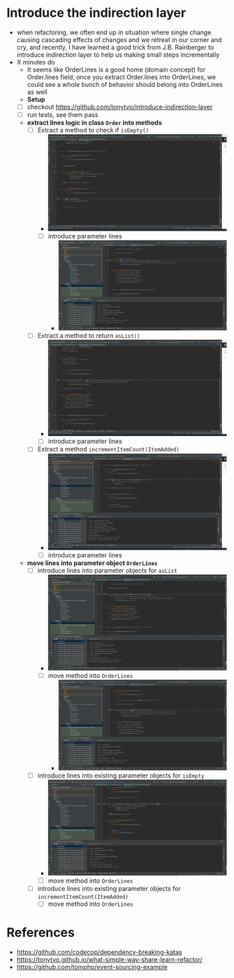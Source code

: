 # Introduce the indirection layer
- when refactoring, we often end up in situation where single change causing cascading effects of changes and we retreat in our corner and cry, and recently, I have learned a good trick from J.B. Rainberger to introduce indirection layer to help us making small steps incrementally
- X minutes do
    - It seems like OrderLines is a good home (domain concept) for Order.lines field, once you extract Order.lines into OrderLines, we could see a whole bunch of behavior should belong into OrderLines as well
    - **Setup**
    - [ ] checkout https://github.com/tonytvo/introduce-indirection-layer
    - [ ] run tests, see them pass
    - **extract lines logic in class `Order` into methods**
      - [ ] Extract a method to check if `isEmpty()`
        - ![extract isEmpty method](./snippets/extract-is-empty.gif) 
        - [ ] introduce parameter lines
          - ![introduce lines parameter](./snippets/introduce-lines-parameter.gif)
      - [ ] Extract a method to return `asList()`
        - ![extract asList method](./snippets/extract-aslist-lines.gif) 
        - [ ] introduce parameter lines
      - [ ] Extract a method `incrementItemCount(ItemAdded)`
        - ![extract incrementItemCount](./snippets/lines-update-item.gif) 
        - [ ] introduce parameter lines
    - **move lines into parameter object `OrderLines`**
      - [ ] introduce lines into parameter objects for `asList`
        - ![introduce parameter object OrderLines](./snippets/introduce-parameter-objects-orderlines.gif) 
        - [ ] move method into `OrderLines`
          - ![move asList method to OrderLines](./snippets/move-aslist-to-orderlines.gif)
      - [ ] introduce lines into existing parameter objects for `isEmpty`
        - ![introduce existing parameter object OrderLines](./snippets/introduce-parameter-object-use-existing-orderlines.gif) 
        - [ ] move method into `OrderLines`
      - [ ] introduce lines into existing parameter objects for `incrementItemCount(ItemAdded)`
        - [ ] move method into `OrderLines`

# References
- https://github.com/codecop/dependency-breaking-katas
- https://tonytvo.github.io/what-simple-way-share-learn-refactor/
- https://github.com/tomphp/event-sourcing-example

